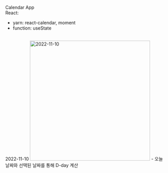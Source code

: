 Calendar App
<br/>
React:
- yarn: react-calendar, moment
- function: useState

<br/>
2022-11-10
<img width="376" alt="2022-11-10" src="https://user-images.githubusercontent.com/102382351/201022041-503aecaa-01d2-4542-a3cf-719dc4b01b62.png">
- 오늘 날짜와 선택된 날짜를 통해 D-day 계산
